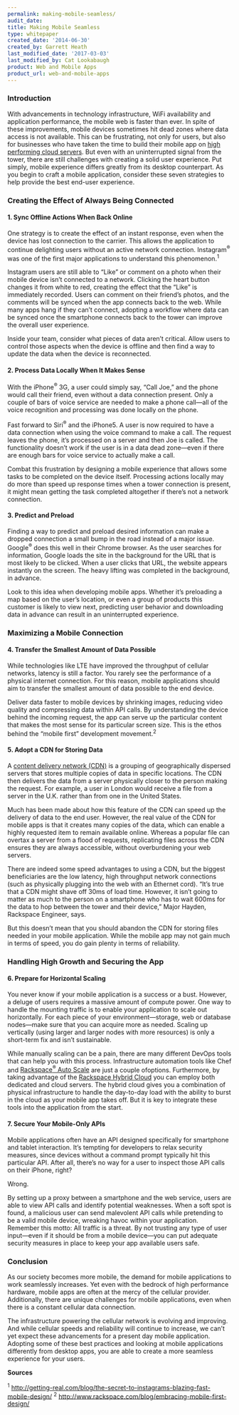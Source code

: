 ```yaml
---
permalink: making-mobile-seamless/
audit_date:
title: Making Mobile Seamless
type: whitepaper
created_date: '2014-06-30'
created_by: Garrett Heath
last_modified_date: '2017-03-03'
last_modified_by: Cat Lookabaugh
product: Web and Mobile Apps
product_url: web-and-mobile-apps
---
```


### Introduction

With advancements in technology infrastructure, WiFi availability and
application performance, the mobile web is faster than ever. In spite of
these improvements, mobile devices sometimes hit dead zones where data
access is not available. This can be frustrating, not only for users,
but also for businesses who have taken the time to build their mobile
app on [high performing cloud servers](http://www.rackspace.com/cloud/). But
even with an uninterrupted signal from the tower, there are still challenges
with creating a solid user experience. Put simply, mobile experience
differs greatly from its desktop counterpart. As you begin to craft a
mobile application, consider these seven strategies to help provide the
best end-user experience.

### Creating the Effect of Always Being Connected

#### 1. Sync Offline Actions When Back Online

One strategy is to create the effect of an instant response, even when
the device has lost connection to the carrier. This allows the
application to continue delighting users without an active network
connection. Instagram<sup>&reg;</sup> was one of the first major applications
to understand this phenomenon.<sup>1</sup>

Instagram users are still able to “Like” or comment on a photo when
their mobile device isn’t connected to a network. Clicking the heart
button changes it from white to red, creating the effect that the “Like”
is immediately recorded. Users can comment on their friend’s photos, and
the comments will be synced when the app connects back to the web. While
many apps hang if they can’t connect, adopting a workflow where data can
be synced once the smartphone connects back to the tower can improve
the overall user experience.

Inside your team, consider what pieces of data aren’t critical. Allow
users to control those aspects when the device is offline and then find
a way to update the data when the device is reconnected.

#### 2. Process Data Locally When It Makes Sense

With the iPhone<sup>&reg;</sup> 3G, a user could simply say, “Call Joe,” and
the phone would call their friend, even without a data connection present.
Only a couple of bars of voice service are needed to make a phone
call—all of the voice recognition and processing was done locally on the
phone.

Fast forward to Siri<sup>&reg;</sup> and the iPhone5. A user is now required to
have a data connection when using the voice command to make a call. The
request leaves the phone, it’s processed on a server and then Joe is
called. The functionality doesn’t work if the user is in a data dead
zone—even if there are enough bars for voice service to actually make a
call.

Combat this frustration by designing a mobile experience that allows
some tasks to be completed on the device itself. Processing actions
locally may do more than speed up response times when a tower connection
is present, it might mean getting the task completed altogether if
there’s not a network connection.

#### 3. Predict and Preload

Finding a way to predict and preload desired information can make a
dropped connection a small bump in the road instead of a major issue.
Google<sup>&reg;</sup> does this well in their Chrome browser. As the user
searches for information, Google loads the site in the background for the URL
that is most likely to be clicked. When a user clicks that URL, the
website appears instantly on the screen. The heavy lifting was completed
in the background, in advance.

Look to this idea when developing mobile apps. Whether it’s preloading a
map based on the user’s location, or even a group of products this
customer is likely to view next, predicting user behavior and
downloading data in advance can result in an uninterrupted experience.

### Maximizing a Mobile Connection

#### 4. Transfer the Smallest Amount of Data Possible

While technologies like LTE have improved the throughput of cellular
networks, latency is still a factor. You rarely see the performance of a
physical internet connection. For this reason, mobile applications
should aim to transfer the smallest amount of data possible to the end
device.

Deliver data faster to mobile devices by shrinking images, reducing
video quality and compressing data within API calls. By understanding
the device behind the incoming request, the app can serve up the
particular content that makes the most sense for its particular screen
size. This is the ethos behind the “mobile first”
development movement.<sup>2</sup>

#### 5. Adopt a CDN for Storing Data

A [content delivery network (CDN)](http://www.rackspace.com/cloud/files/features/?page=cdn#cdn)
is a grouping of geographically dispersed servers that stores multiple copies
of data in specific locations. The CDN then delivers the data from a
server physically closer to the person making the request. For example,
a user in London would receive a file from a server in the U.K. rather
than from one in the United States.

Much has been made about how this feature of the CDN can speed up the
delivery of data to the end user. However, the real value of the CDN for
mobile apps is that it creates many copies of the data, which can enable
a highly requested item to remain available online. Whereas a popular
file can overtax a server from a flood of requests, replicating files
across the CDN ensures they are always accessible, without overburdening
your web servers.

There are indeed some speed advantages to using a CDN, but the biggest
beneficiaries are the low latency, high throughput network connections
(such as physically plugging into the web with an Ethernet cord). “It’s
true that a CDN might shave off 30ms of load time. However, it isn’t
going to matter as much to the person on a smartphone who has to wait
600ms for the data to hop between the tower and their device,” Major
Hayden, Rackspace Engineer, says.

But this doesn’t mean that you should abandon the CDN for storing files
needed in your mobile application. While the mobile app may not gain
much in terms of speed, you do gain plenty in terms of reliability.

### Handling High Growth and Securing the App

#### 6. Prepare for Horizontal Scaling

You never know if your mobile application is a success or a bust.
However, a deluge of users requires a massive amount of compute power.
One way to handle the mounting traffic is to enable your application to
scale out horizontally. For each piece of your environment—storage, web
or database nodes—make sure that you can acquire more as needed. Scaling
up vertically (using larger and larger nodes with more resources)
is only a short-term fix and isn’t sustainable.

While manually scaling can be a pain, there are many different DevOps
tools that can help you with this process. Infrastructure automation
tools like Chef and
[Rackspace<sup>&reg;</sup> Auto Scale](http://www.rackspace.com/cloud/auto-scale/)
are just a couple ofoptions. Furthermore, by taking advantage of the
[Rackspace Hybrid Cloud](http://www.rackspace.com/cloud/hybrid/) you can employ
both dedicated and cloud servers. The hybrid cloud gives you a combination of
physical infrastructure to handle the day-to-day load with the ability
to burst in the cloud as your mobile app takes off. But it is key
to integrate these tools into the application from the start.

#### 7. Secure Your Mobile-Only APIs

Mobile applications often have an API designed specifically for
smartphone and tablet interaction. It’s tempting for developers to relax
security measures, since devices without a command prompt typically hit
this particular API. After all, there’s no way for a user to inspect
those API calls on their iPhone, right?

Wrong.

By setting up a proxy between a smartphone and the web service, users
are able to view API calls and identify potential weaknesses. When a
soft spot is found, a malicious user can send malevolent API calls while
pretending to be a valid mobile device, wreaking havoc within your
application. Remember this motto: All traffic is a threat. By not
trusting any type of user input—even if it should be from a mobile
device—you can put adequate security measures in place to keep your app
available users safe.

### Conclusion

As our society becomes more mobile, the demand for mobile applications
to work seamlessly increases. Yet even with the bedrock of high
performance hardware, mobile apps are often at the mercy of the cellular
provider. Additionally, there are unique challenges for mobile
applications, even when there is a constant cellular data connection.

The infrastructure powering the cellular network is evolving and
improving. And while cellular speeds and reliability will continue to
increase, we can’t yet expect these advancements for a present day
mobile application. Adopting some of these best practices and looking at
mobile applications differently from desktop apps, you are able to
create a more seamless experience for your users.

**Sources**

<sup>1</sup> <http://getting-real.com/blog/the-secret-to-instagrams-blazing-fast-mobile-design/>
<sup>2</sup> <http://www.rackspace.com/blog/embracing-mobile-first-design/>

